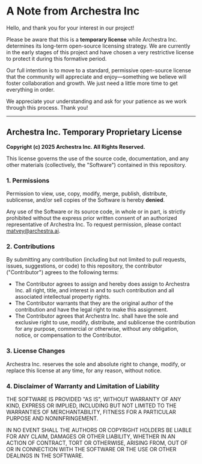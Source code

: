 # A Note from Archestra Inc

Hello, and thank you for your interest in our project!

Please be aware that this is a **temporary license** while Archestra Inc. determines its long-term open-source licensing strategy. We are currently in the early stages of this project and have chosen a very restrictive license to protect it during this formative period.

Our full intention is to move to a standard, permissive open-source license that the community will appreciate and enjoy—something we believe will foster collaboration and growth. We just need a little more time to get everything in order.

We appreciate your understanding and ask for your patience as we work through this process. Thank you!

***

## Archestra Inc. Temporary Proprietary License

**Copyright (c) 2025 Archestra Inc. All Rights Reserved.**

This license governs the use of the source code, documentation, and any other materials (collectively, the "Software") contained in this repository.

### 1. Permissions

Permission to view, use, copy, modify, merge, publish, distribute, sublicense, and/or sell copies of the Software is hereby **denied**.

Any use of the Software or its source code, in whole or in part, is strictly prohibited without the express prior written consent of an authorized representative of Archestra Inc. To request permission, please contact <matvey@archestra.ai>.

### 2. Contributions

By submitting any contribution (including but not limited to pull requests, issues, suggestions, or code) to this repository, the contributor ("Contributor") agrees to the following terms:

* The Contributor agrees to assign and hereby does assign to Archestra Inc. all right, title, and interest in and to such contribution and all associated intellectual property rights.
* The Contributor warrants that they are the original author of the contribution and have the legal right to make this assignment.
* The Contributor agrees that Archestra Inc. shall have the sole and exclusive right to use, modify, distribute, and sublicense the contribution for any purpose, commercial or otherwise, without any obligation, notice, or compensation to the Contributor.

### 3. License Changes

Archestra Inc. reserves the sole and absolute right to change, modify, or replace this license at any time, for any reason, without notice.

### 4. Disclaimer of Warranty and Limitation of Liability

THE SOFTWARE IS PROVIDED "AS IS", WITHOUT WARRANTY OF ANY KIND, EXPRESS OR IMPLIED, INCLUDING BUT NOT LIMITED TO THE WARRANTIES OF MERCHANTABILITY, FITNESS FOR A PARTICULAR PURPOSE AND NONINFRINGEMENT.

IN NO EVENT SHALL THE AUTHORS OR COPYRIGHT HOLDERS BE LIABLE FOR ANY CLAIM, DAMAGES OR OTHER LIABILITY, WHETHER IN AN ACTION OF CONTRACT, TORT OR OTHERWISE, ARISING FROM, OUT OF OR IN CONNECTION WITH THE SOFTWARE OR THE USE OR OTHER DEALINGS IN THE SOFTWARE.
